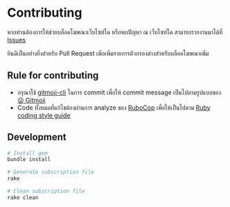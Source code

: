 # Contributing

หากท่านต้องการให้ช่วยบล็อคโฆษณาเว็บไซท์ใด หรือพบปัญหา ณ เว็บไซท์ใด สามารถรายงานมาได้ที่ [Issues](./issues)

ยินดีเป็นอย่างยิ่งสำหรับ Pull Request เพิ่อเพิ่มรายการตัวกรองต่างสำหรับบล็อคโฆษณาเพิ่ม

## Rule for contributing

- กรุณาใช้ [gitmoji-cli](https://github.com/carloscuesta/gitmoji-cli) ในการ commit เพื่อให้ commit message เป็นไปตามรูปแบบของ [😜 Gitmoji](https://gitmoji.carloscuesta.me/)
- Code ทั้งหมดที่แก้ไขต้องผ่านการ analyze ของ [RuboCop](https://github.com/bbatsov/rubocop) เพื่อให้เป็นไปตาม [Ruby coding style guide](https://github.com/bbatsov/ruby-style-guide)

## Development

```bash
# Install gem
bundle install

# Generate subscription file
rake

# Clean subscription file
rake clean
```
